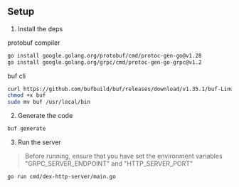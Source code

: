 ## Setup

1. Install the deps

protobuf compiler

```bash
go install google.golang.org/protobuf/cmd/protoc-gen-go@v1.28
go install google.golang.org/grpc/cmd/protoc-gen-go-grpc@v1.2
```

buf cli

```bash
curl https://github.com/bufbuild/buf/releases/download/v1.35.1/buf-Linux-x86_64 -o buf
chmod +x buf
sudo mv buf /usr/local/bin
```

2. Generate the code

```bash
buf generate
```

3. Run the server

> Before running, ensure that you have set the environment variables "GRPC_SERVER_ENDPOINT" and "HTTP_SERVER_PORT"

```bash
go run cmd/dex-http-server/main.go
```
